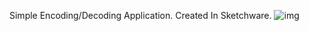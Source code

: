 Simple Encoding/Decoding Application.
Created In Sketchware.
![img](https://github.com/user-attachments/assets/86821d72-a1b2-45c8-ab7c-4ed076a5af8a)
